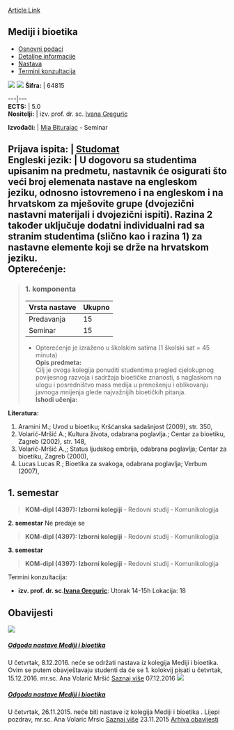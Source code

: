 [Article Link](https://www.fhs.hr/predmet/mib)

## Mediji i bioetika
  * [Osnovni podaci](https://www.fhs.hr/predmet/mib#v1id-904838_835137_1_0 "Osnovni podaci")
  * [Detaljne informacije](https://www.fhs.hr/predmet/mib#v1id-904838_835137_1_1 "Detaljne informacije")
  * [Nastava](https://www.fhs.hr/predmet/mib#v1id-904838_835137_1_2 "Nastava")
  * [Termini konzultacija](https://www.fhs.hr/predmet/mib#v1id-904838_835137_1_3 "Termini konzultacija")


[![](https://www.fhs.hr/img/flags/gif/hr.gif)](https://www.fhs.hr/predmet/mib) [![](https://www.fhs.hr/img/flags/gif/gb.gif)](https://www.fhs.hr/en/course/mab)
**Šifra:** |  64815  
  
---|---  
**ECTS:** |  5.0   
**Nositelji:** |  izv. prof. dr. sc. [Ivana Greguric](https://www.fhs.hr/djelatnik/ivana.greguric)   
  
**Izvođači:** |  [Mia Biturajac](https://www.fhs.hr/djelatnik/mia.biturajac) - Seminar  
  
**Prijava ispita:** |  [Studomat](http://www.isvu.hr/studomat)  
**Engleski jezik:** |  U dogovoru sa studentima upisanim na predmetu, nastavnik će osigurati što veći broj elemenata nastave na engleskom jeziku, odnosno istovremeno i na engleskom i na hrvatskom za mješovite grupe (dvojezični nastavni materijali i dvojezični ispiti). Razina 2 također uključuje dodatni individualni rad sa stranim studentima (slično kao i razina 1) za nastavne elemente koji se drže na hrvatskom jeziku.   
**Opterećenje:**  
---  
> ### 1. komponenta
> | Vrsta nastave | Ukupno  
> ---|---  
> Predavanja | 15  
> Seminar | 15  
> * Opterećenje je izraženo u školskim satima (1 školski sat = 45 minuta)   
**Opis predmeta:**  
> Cilj je ovoga kolegija ponuditi studentima pregled cjelokupnog povijesnog razvoja i sadržaja bioetičke znanosti, s naglaskom na ulogu i posredništvo mass medija u prenošenju i oblikovanju javnoga mnijenja glede najvažnijih bioetičkih pitanja.  
**Ishodi učenja:**  

  
**Literatura:**  
  1. Aramini M.; Uvod u bioetiku; Kršćanska sadašnjost (2009), str. 350, 
  2. Volarić-Mršić A.; Kultura života, odabrana poglavlja.; Centar za bioetiku, Zagreb (2002), str. 148, 
  3. Volarić-Mršić A.,; Status ljudskog embrija, odabrana poglavlja; Centar za bioetiku, Zagreb (2000), 
  4. Lucas Lucas R.; Bioetika za svakoga, odabrana poglavlja; Verbum (2007), 

  
**1. semestar**  
---  
> **KOM-dipl (4397): Izborni kolegiji** - Redovni studij - Komunikologija  
>   
  
**2. semestar** Ne predaje se  
> **KOM-dipl (4397): Izborni kolegiji** - Redovni studij - Komunikologija  
>   
  
**3. semestar**  
> **KOM-dipl (4397): Izborni kolegiji** - Redovni studij - Komunikologija  
>   
Termini konzultacija: 
  * **izv. prof. dr. sc.[Ivana Greguric](https://www.fhs.hr/djelatnik/ivana.greguric)**: 
Utorak 14-15h 
Lokacija: 18 


## Obavijesti
[ ![](https://www.fhs.hr/_pub/themes_static/hrstud2024/default/img/default_news.jpg) ](https://www.fhs.hr/predmet/mib?@=20v4r#news_80500)
#####  [Odgoda nastave Mediji i bioetika](https://www.fhs.hr/predmet/mib?@=20v4r#news_80500)
U četvrtak, 8.12.2016. neće se održati nastava iz kolegija Mediji i bioetika. Ovim se putem obavještavaju studenti da će se 1. kolokvij pisati u četvrtak, 15.12.2016. mr.sc. Ana Volarić Mršić 
[Saznaj više](https://www.fhs.hr/predmet/mib?@=20v4r#news_80500)
07.12.2016
[ ![](https://www.fhs.hr/_pub/themes_static/hrstud2024/default/img/default_news.jpg) ](https://www.fhs.hr/predmet/mib?@=20stc#news_80500)
#####  [Odgoda nastave Mediji i bioetika](https://www.fhs.hr/predmet/mib?@=20stc#news_80500)
U četvrtak, 26.11.2015. neće biti nastave iz kolegija Mediji i bioetika . Lijepi pozdrav, mr.sc. Ana Volaric Mrsic 
[Saznaj više](https://www.fhs.hr/predmet/mib?@=20stc#news_80500)
23.11.2015
[Arhiva obavijesti](https://www.fhs.hr/predmet/mib?@=20oww#news_80500 "Arhiva obavijesti")
